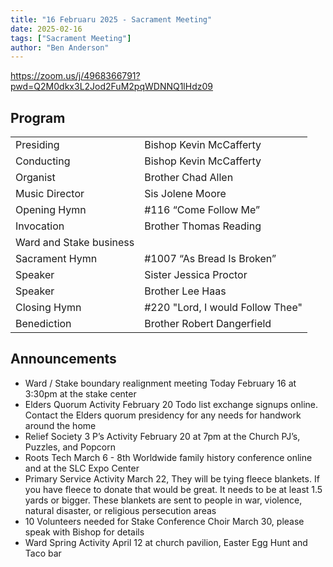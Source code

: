 ```yaml
---
title: "16 Februaru 2025 - Sacrament Meeting"
date: 2025-02-16
tags: ["Sacrament Meeting"]
author: "Ben Anderson"
---
```


<https://zoom.us/j/4968366791?pwd=Q2M0dkx3L2Jod2FuM2pqWDNNQ1lHdz09>

## Program

|                         |                                  |
| ----------------------- | -------------------------------- |
| Presiding               | Bishop Kevin McCafferty          |
| Conducting              | Bishop Kevin McCafferty          |
| Organist                | Brother Chad Allen               |
| Music Director          | Sis Jolene Moore                 |
| Opening Hymn            | #116 “Come Follow Me”            |
| Invocation              | Brother Thomas Reading           |
| Ward and Stake business |                                  |
| Sacrament Hymn          | #1007 “As Bread Is Broken”       |
| Speaker                 | Sister Jessica Proctor           |
| Speaker                 | Brother Lee Haas                 |
| Closing Hymn            | #220 "Lord, I would Follow Thee" |
| Benediction             | Brother Robert Dangerfield       |

## Announcements

- Ward / Stake boundary realignment meeting Today February 16 at 3:30pm at the stake center
- Elders Quorum Activity February 20 Todo list exchange signups online. Contact the Elders quorum presidency for any needs for handwork  around the home
- Relief Society 3 P’s Activity February 20 at 7pm at the Church 
PJ’s, Puzzles, and Popcorn
- Roots Tech March 6 - 8th Worldwide family history conference online and at the SLC Expo Center
- Primary Service Activity March 22, They will be tying fleece blankets. If you have fleece to donate that would be great. It needs to be at least 1.5 yards or bigger. These blankets are sent to people in war, violence, natural disaster, or religious persecution areas
- 10 Volunteers needed for Stake Conference Choir March 30, please speak with Bishop for details
- Ward Spring Activity April 12 at church pavilion, Easter Egg Hunt and Taco bar
